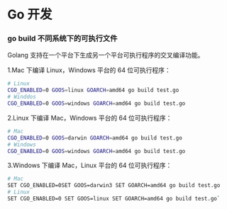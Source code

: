 # Go 开发 

### go build 不同系统下的可执行文件

Golang 支持在一个平台下生成另一个平台可执行程序的交叉编译功能。

1.Mac 下编译 Linux，Windows 平台的 64 位可执行程序：

```bash
# Linux
CGO_ENABLED=0 GOOS=linux GOARCH=amd64 go build test.go
# Winddos
CGO_ENABLED=0 GOOS=windows GOARCH=amd64 go build test.go
```

2.Linux 下编译 Mac，Windows 平台的 64 位可执行程序：

```bash
# Mac
CGO_ENABLED=0 GOOS=darwin GOARCH=amd64 go build test.go
# Windows
CGO_ENABLED=0 GOOS=windows GOARCH=amd64 go build test.go
```

3.Windows 下编译 Mac，Linux 平台的 64 位可执行程序：

```bash
# Mac
SET CGO_ENABLED=0SET GOOS=darwin3 SET GOARCH=amd64 go build test.go
# Linux
SET CGO_ENABLED=0 SET GOOS=linux SET GOARCH=amd64 go build test.go`
```

